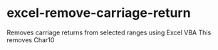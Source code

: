 # excel-remove-carriage-return
Removes carriage returns from selected ranges using Excel VBA
This removes Char10

